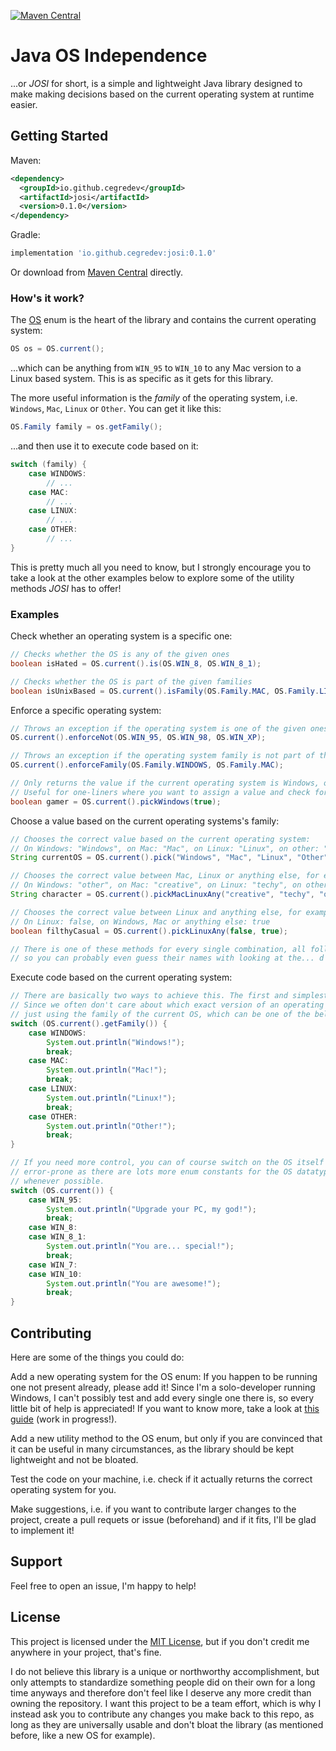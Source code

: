 [![Maven Central](https://img.shields.io/maven-central/v/io.github.cegredev/josi.svg?label=Maven%20Central)](https://search.maven.org/search?q=g:%22io.github.cegredev%22%20AND%20a:%22josi%22)
# Java OS Independence
...or *JOSI* for short, is a simple and lightweight Java library designed to make making decisions based on the current operating system at runtime easier.

## Getting Started

Maven:

```xml
<dependency>
  <groupId>io.github.cegredev</groupId>
  <artifactId>josi</artifactId>
  <version>0.1.0</version>
</dependency>
```

Gradle:

```gradle
implementation 'io.github.cegredev:josi:0.1.0'
```

Or download from [Maven Central](https://search.maven.org/artifact/io.github.cegredev/josi/0.1.0/jar) directly.

### How's it work?

The [OS](https://github.com/cegredev/josi/blob/main/src/main/java/io/github/cegredev/josi/OS.java) enum is the heart of the library and contains the current operating system:

```java
OS os = OS.current();
```

...which can be anything from `WIN_95` to `WIN_10` to any Mac version to a Linux based system. This is as specific as it gets for this library.

The more useful information is the *family* of the operating system, i.e. `Windows`, `Mac`, `Linux` or `Other`. You can get it like this:

```java
OS.Family family = os.getFamily();
```

...and then use it to execute code based on it:

```java
switch (family) {
	case WINDOWS:
		// ...
	case MAC:
		// ...
	case LINUX:
		// ...
	case OTHER:
		// ...
}
```

This is pretty much all you need to know, but I strongly encourage you to take a look at the other examples below to explore some of the utility methods *JOSI* has to offer!

### Examples

Check whether an operating system is a specific one:

```java
// Checks whether the OS is any of the given ones
boolean isHated = OS.current().is(OS.WIN_8, OS.WIN_8_1);

// Checks whether the OS is part of the given families
boolean isUnixBased = OS.current().isFamily(OS.Family.MAC, OS.Family.LINUX);
```

Enforce a specific operating system:

```java
// Throws an exception if the operating system is one of the given ones
OS.current().enforceNot(OS.WIN_95, OS.WIN_98, OS.WIN_XP);

// Throws an exception if the operating system family is not part of the given ones
OS.current().enforceFamily(OS.Family.WINDOWS, OS.Family.MAC);

// Only returns the value if the current operating system is Windows, otherwise throws an exception.
// Useful for one-liners where you want to assign a value and check for the OS in the same step.
boolean gamer = OS.current().pickWindows(true);
```

Choose a value based on the current operating systems's family:

```java
// Chooses the correct value based on the current operating system:
// On Windows: "Windows", on Mac: "Mac", on Linux: "Linux", on other: "Other"
String currentOS = OS.current().pick("Windows", "Mac", "Linux", "Other");

// Chooses the correct value between Mac, Linux or anything else, for example:
// On Windows: "other", on Mac: "creative", on Linux: "techy", on other: "other"
String character = OS.current().pickMacLinuxAny("creative", "techy", "other");

// Chooses the correct value between Linux and anything else, for example:
// On Linux: false, on Windows, Mac or anything else: true
boolean filthyCasual = OS.current().pickLinuxAny(false, true);

// There is one of these methods for every single combination, all following the same naming scheme,
// so you can probably even guess their names with looking at the... d o c u m e n t a t i o n .
```

Execute code based on the current operating system:

```java
// There are basically two ways to achieve this. The first and simplest is the following:
// Since we often don't care about which exact version of an operating system we are running, we are
// just using the family of the current OS, which can be one of the below values.
switch (OS.current().getFamily()) {
	case WINDOWS:
		System.out.println("Windows!");
		break;
	case MAC:
		System.out.println("Mac!");
		break;
	case LINUX:
		System.out.println("Linux!");
		break;
	case OTHER:
		System.out.println("Other!");
		break;
}

// If you need more control, you can of course switch on the OS itself as well. However, this is more
// error-prone as there are lots more enum constants for the OS datatype, so you should use the family
// whenever possible.
switch (OS.current()) {
	case WIN_95:
		System.out.println("Upgrade your PC, my god!");
		break;
	case WIN_8:
	case WIN_8_1:
		System.out.println("You are... special!");
		break;
	case WIN_7:
	case WIN_10:
		System.out.println("You are awesome!");
		break;
}
```

## Contributing

Here are some of the things you could do:

Add a new operating system for the OS enum: If you happen to be running one not present already, please add it! Since I'm a solo-developer running Windows, I can't possibly test and add every single one there is, so every little bit of help is appreciated! If you want to know more, take a look at [this guide]() (work in progress!).

Add a new utility method to the OS enum, but only if you are convinced that it can be useful in many circumstances, as the library should be kept lightweight and not be bloated.

Test the code on your machine, i.e. check if it actually returns the correct operating system for you.

Make suggestions, i.e. if you want to contribute larger changes to the project, create a pull requets or issue (beforehand) and if it fits, I'll be glad to implement it!

## Support

Feel free to open an issue, I'm happy to help!

## License

This project is licensed under the [MIT License](https://github.com/cegredev/java-os-independence/blob/main/LICENSE), but if you don't credit me anywhere in your project, that's fine.

I do not believe this library is a unique or northworthy accomplishment, but only attempts to standardize something people did on their own for a long time anyways and therefore don't feel like I deserve any more credit than owning the repository. I want this project to be a team effort, which is why I instead ask you to contribute any changes you make back to this repo, as long as they are universally usable and don't bloat the library (as mentioned before, like a new OS for example).
